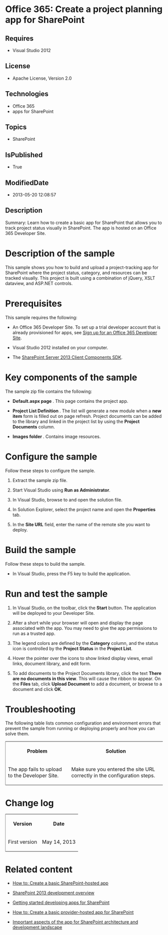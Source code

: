 # Office 365: Create a project planning app for SharePoint
## Requires
* Visual Studio 2012
## License
* Apache License, Version 2.0
## Technologies
* Office 365
* apps for SharePoint
## Topics
* SharePoint
## IsPublished
* True
## ModifiedDate
* 2013-05-20 12:08:57
## Description

<div id="header"><span>Summary:</span> Learn how to create a basic app for SharePoint that allows you to track project status visually in SharePoint. The app is hosted on an Office 365 Developer Site.</div>
<div id="mainSection">
<div id="mainBody">
<h1>Description of the sample</h1>
<div id="sectionSection0">
<p>This sample shows you how to build and upload a project-tracking app for SharePoint where the project status, category, and resources can be tracked visually. This project is built using a combination of jQuery, XSLT dataview, and ASP.NET controls.</p>
</div>
<h1>Prerequisites</h1>
<div id="sectionSection1">
<p>This sample requires the following:</p>
<ul>
<li>
<p>An Office 365 Developer Site. To set up a trial developer account that is already provisioned for apps, see
<a href="http://msdn.microsoft.com/en-us/library/fp179924.aspx" target="_blank">Sign up for an Office 365 Developer Site</a>.</p>
</li><li>
<p>Visual Studio 2012 installed on your computer.</p>
</li><li>
<p>The <a href="http://www.microsoft.com/en-us/download/details.aspx?id=35585" target="_blank">
SharePoint Server 2013 Client Components SDK</a>.</p>
</li></ul>
</div>
<h1>Key components of the sample</h1>
<div id="sectionSection2">
<p>The sample zip file contains the following:</p>
<ul>
<li>
<p><strong><span class="ui">Default.aspx page</span> </strong>. This page contains the project app.</p>
</li><li>
<p><strong><span class="ui">Project List Definition</span> </strong>. The list will generate a new module when a
<strong><span class="ui">new item</span></strong> form is filled out on page refresh. Project documents can be added to the library and linked in the project list by using the
<strong><span class="ui">Project Documents</span></strong> column.</p>
</li><li>
<p><strong><span class="ui">Images folder</span> </strong>. Contains image resources.</p>
</li></ul>
</div>
<h1>Configure the sample</h1>
<div id="sectionSection3">
<p>Follow these steps to configure the sample.</p>
<ol>
<li>
<p>Extract the sample zip file.</p>
</li><li>
<p>Start Visual Studio using <strong><span class="ui">Run as Administrator</span></strong>.</p>
</li><li>
<p>In Visual Studio, browse to and open the solution file.</p>
</li><li>
<p>In Solution Explorer, select the project name and open the <strong>Properties</strong> tab.</p>
</li><li>
<p>In the <strong>Site URL</strong> field, enter the name of the remote site you want to deploy.</p>
</li></ol>
</div>
<h1>Build the sample</h1>
<div id="sectionSection4">
<p>Follow these steps to build the sample.</p>
<ul>
<li>
<p>In Visual Studio, press the F5 key to build the application.</p>
</li></ul>
</div>
<h1>Run and test the sample</h1>
<div id="sectionSection5">
<ol>
<li>
<p>In Visual Studio, on the toolbar, click the <strong><span class="ui">Start</span></strong> button. The application will be deployed to your Developer Site.</p>
</li><li>
<p>After a short while your browser will open and display the page associated with the app. You may need to give the app permissions to run as a trusted app.</p>
</li><li>
<p>The legend colors are defined by the <strong><span class="ui">Category</span></strong> column, and the status icon is controlled by the
<strong><span class="ui">Project Status</span></strong> in the <strong><span class="ui">Project List</span></strong>.</p>
</li><li>
<p>Hover the pointer over the icons to show linked display views, email links, document library, and edit form.</p>
</li><li>
<p>To add documents to the Project Documents library, click the text <strong><span class="ui">There are no documents in this view</span></strong>. This will cause the ribbon to appear. On the
<strong><span class="ui">Files</span></strong> tab, click <strong><span class="ui">Upload Document</span></strong> to add a document, or browse to a document and click
<strong><span class="ui">OK</span></strong>.</p>
</li></ol>
</div>
<h1>Troubleshooting</h1>
<div id="sectionSection6">
<p>The following table lists common configuration and environment errors that prevent the sample from running or deploying properly and how you can solve them.</p>
<strong>
<div class="caption"></div>
</strong>
<div>
<table cellspacing="2" cellpadding="5" width="50%" frame="lhs">
<tbody>
<tr>
<th>
<p>Problem</p>
</th>
<th>
<p>Solution</p>
</th>
</tr>
<tr>
<td>
<p>The app fails to upload to the Developer Site.</p>
</td>
<td>
<p>Make sure you entered the site URL correctly in the configuration steps.</p>
</td>
</tr>
</tbody>
</table>
</div>
</div>
<h1>Change log</h1>
<div id="sectionSection7"><strong>
<div class="caption"></div>
</strong>
<div>
<table cellspacing="2" cellpadding="5" width="50%" frame="lhs">
<tbody>
<tr>
<th>
<p>Version</p>
</th>
<th>
<p>Date</p>
</th>
</tr>
<tr>
<td>
<p>First version</p>
</td>
<td>
<p>May 14, 2013</p>
</td>
</tr>
</tbody>
</table>
</div>
</div>
<h1>Related content</h1>
<div id="sectionSection8">
<ul>
<li>
<p><a href="http://msdn.microsoft.com/library/1b992485-6efe-4ea4-a18c-221689b0b66f.aspx" target="_blank">How to: Create a basic SharePoint-hosted app</a></p>
</li><li>
<p><a href="http://msdn.microsoft.com/library/f86e2695-4d7a-4fc5-bc23-689de96c4b06.aspx" target="_blank">SharePoint 2013 development overview</a></p>
</li><li>
<p><a href="http://msdn.microsoft.com/library/d07e0a13-1e74-4128-857a-513dedbfef33.aspx" target="_blank">Getting started developing apps for SharePoint</a></p>
</li><li>
<p><a href="http://msdn.microsoft.com/library/3038dd73-41ee-436f-8c78-ef8e6869bf7b.aspx" target="_blank">How to: Create a basic provider-hosted app for SharePoint</a></p>
</li><li>
<p><a href="http://msdn.microsoft.com/library/ae96572b-8f06-4fd3-854f-fc312f7f2d88.aspx" target="_blank">Important aspects of the app for SharePoint architecture and development landscape</a></p>
</li></ul>
</div>
</div>
</div>
